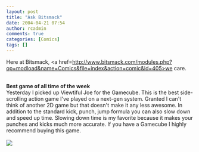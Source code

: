 ```yaml
---
layout: post
title: "Ask Bitsmack"
date: 2004-04-21 07:54
author: rcadmin
comments: true
categories: [Comics]
tags: []
---
```

Here at Bitsmack, <a href=http://www.bitsmack.com/modules.php?op=modload&name=Comics&file=index&action=comic&id=405>we care.</a>
<br />

<br />
<b>Best game of all time of the week</b>
<br />
Yesterday I picked up Viewtiful Joe for the Gamecube. This is the best side-scrolling action game I've played on a next-gen system. Granted I can't think of another 2D game but that doesn't make it any less awesome. In addition to the standard kick, punch, jump formula you can also slow down and speed up time. Slowing down time is my favorite because it makes your punches and kicks much more accurate. If you have a Gamecube I highly recommend buying this game.<Br><br><!--more--><img src='http://dl.bitsmack.com/comics/20040421.png' alt'' />
